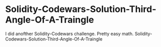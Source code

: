 # Solidity-Codewars-Solution-Third-Angle-Of-A-Traingle
I did anofther Solidity-Codewars challenge. Pretty easy math. Solidity-Codewars-Solution-Third-Angle-Of-A-Traingle
